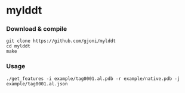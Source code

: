 # mylddt

### Download & compile
```
git clone https://github.com/gjoni/mylddt
cd mylddt
make
```

### Usage
```
./get_features -i example/tag0001.al.pdb -r example/native.pdb -j example/tag0001.al.json
```
